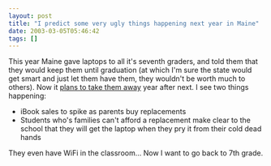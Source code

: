 ```yaml
---
layout: post
title: "I predict some very ugly things happening next year in Maine"
date: 2003-03-05T05:46:42
tags: []
---
```


This year Maine gave laptops to all it's seventh graders, and told them that they would keep them until graduation (at which I'm sure the state would get smart and just let them have them, they wouldn't be worth much to others). Now it [plans to take them away][1] year after next. I see two things happening:

  * iBook sales to spike as parents buy replacements
  * Students who's families can't afford a replacement make clear to the school that they will get the laptop when they pry it from their cold dead hands

They even have WiFi in the classroom... Now I want to go back to 7th grade.

   [1]: http://www.nytimes.com/2003/03/05/nyregion/05LAPT.html
